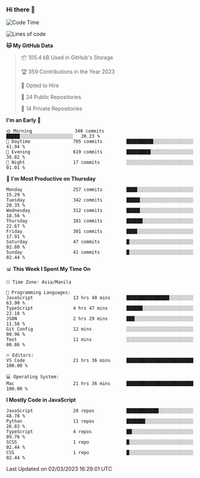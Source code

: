 ### Hi there 👋

<!--START_SECTION:waka-->
![Code Time](http://img.shields.io/badge/Code%20Time-123%20hrs%2029%20mins-blue)

![Lines of code](https://img.shields.io/badge/From%20Hello%20World%20I%27ve%20Written-8.2%20million%20lines%20of%20code-blue)

**🐱 My GitHub Data** 

> 📦 105.4 kB Used in GitHub's Storage 
 > 
> 🏆 359 Contributions in the Year 2023
 > 
> 💼 Opted to Hire
 > 
> 📜 24 Public Repositories 
 > 
> 🔑 14 Private Repositories 
 > 
**I'm an Early 🐤** 

```text
🌞 Morning                340 commits         █████░░░░░░░░░░░░░░░░░░░░   20.23 % 
🌆 Daytime                705 commits         ██████████░░░░░░░░░░░░░░░   41.94 % 
🌃 Evening                619 commits         █████████░░░░░░░░░░░░░░░░   36.82 % 
🌙 Night                  17 commits          ░░░░░░░░░░░░░░░░░░░░░░░░░   01.01 % 
```
📅 **I'm Most Productive on Thursday** 

```text
Monday                   257 commits         ████░░░░░░░░░░░░░░░░░░░░░   15.29 % 
Tuesday                  342 commits         █████░░░░░░░░░░░░░░░░░░░░   20.35 % 
Wednesday                312 commits         █████░░░░░░░░░░░░░░░░░░░░   18.56 % 
Thursday                 381 commits         ██████░░░░░░░░░░░░░░░░░░░   22.67 % 
Friday                   301 commits         ████░░░░░░░░░░░░░░░░░░░░░   17.91 % 
Saturday                 47 commits          █░░░░░░░░░░░░░░░░░░░░░░░░   02.80 % 
Sunday                   41 commits          █░░░░░░░░░░░░░░░░░░░░░░░░   02.44 % 
```


📊 **This Week I Spent My Time On** 

```text
🕑︎ Time Zone: Asia/Manila

💬 Programming Languages: 
JavaScript               13 hrs 48 mins      ████████████████░░░░░░░░░   63.90 % 
TypeScript               4 hrs 47 mins       ██████░░░░░░░░░░░░░░░░░░░   22.18 % 
JSON                     2 hrs 29 mins       ███░░░░░░░░░░░░░░░░░░░░░░   11.56 % 
Git Config               12 mins             ░░░░░░░░░░░░░░░░░░░░░░░░░   00.96 % 
Text                     11 mins             ░░░░░░░░░░░░░░░░░░░░░░░░░   00.86 % 

🔥 Editors: 
VS Code                  21 hrs 36 mins      █████████████████████████   100.00 % 

💻 Operating System: 
Mac                      21 hrs 36 mins      █████████████████████████   100.00 % 
```

**I Mostly Code in JavaScript** 

```text
JavaScript               20 repos            ████████████░░░░░░░░░░░░░   48.78 % 
Python                   11 repos            ███████░░░░░░░░░░░░░░░░░░   26.83 % 
TypeScript               4 repos             ██░░░░░░░░░░░░░░░░░░░░░░░   09.76 % 
SCSS                     1 repo              █░░░░░░░░░░░░░░░░░░░░░░░░   02.44 % 
CSS                      1 repo              █░░░░░░░░░░░░░░░░░░░░░░░░   02.44 % 
```




 Last Updated on 02/03/2023 16:29:01 UTC
<!--END_SECTION:waka-->
